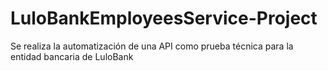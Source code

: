 # LuloBankEmployeesService-Project
Se realiza la automatización de una API como prueba técnica para la entidad bancaria de LuloBank
